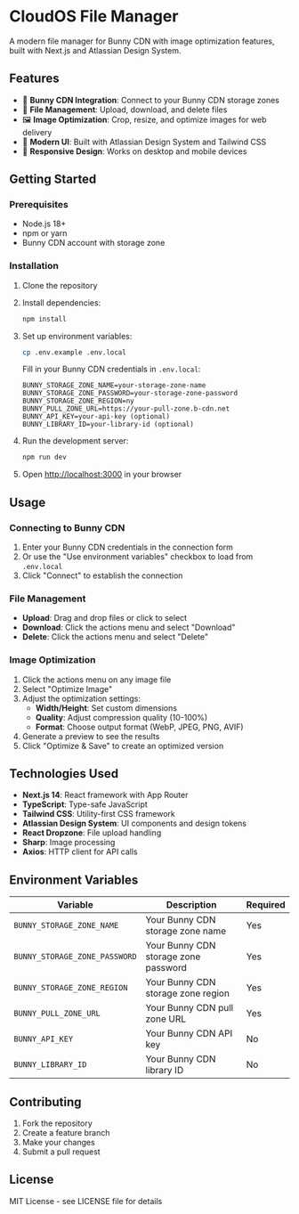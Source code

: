 # CloudOS File Manager

A modern file manager for Bunny CDN with image optimization features, built with Next.js and Atlassian Design System.

## Features

- 🔗 **Bunny CDN Integration**: Connect to your Bunny CDN storage zones
- 📁 **File Management**: Upload, download, and delete files
- 🖼️ **Image Optimization**: Crop, resize, and optimize images for web delivery
- 🎨 **Modern UI**: Built with Atlassian Design System and Tailwind CSS
- 📱 **Responsive Design**: Works on desktop and mobile devices

## Getting Started

### Prerequisites

- Node.js 18+ 
- npm or yarn
- Bunny CDN account with storage zone

### Installation

1. Clone the repository
2. Install dependencies:
   ```bash
   npm install
   ```

3. Set up environment variables:
   ```bash
   cp .env.example .env.local
   ```
   
   Fill in your Bunny CDN credentials in `.env.local`:
   ```
   BUNNY_STORAGE_ZONE_NAME=your-storage-zone-name
   BUNNY_STORAGE_ZONE_PASSWORD=your-storage-zone-password
   BUNNY_STORAGE_ZONE_REGION=ny
   BUNNY_PULL_ZONE_URL=https://your-pull-zone.b-cdn.net
   BUNNY_API_KEY=your-api-key (optional)
   BUNNY_LIBRARY_ID=your-library-id (optional)
   ```

4. Run the development server:
   ```bash
   npm run dev
   ```

5. Open [http://localhost:3000](http://localhost:3000) in your browser

## Usage

### Connecting to Bunny CDN

1. Enter your Bunny CDN credentials in the connection form
2. Or use the "Use environment variables" checkbox to load from `.env.local`
3. Click "Connect" to establish the connection

### File Management

- **Upload**: Drag and drop files or click to select
- **Download**: Click the actions menu and select "Download"
- **Delete**: Click the actions menu and select "Delete"

### Image Optimization

1. Click the actions menu on any image file
2. Select "Optimize Image"
3. Adjust the optimization settings:
   - **Width/Height**: Set custom dimensions
   - **Quality**: Adjust compression quality (10-100%)
   - **Format**: Choose output format (WebP, JPEG, PNG, AVIF)
4. Generate a preview to see the results
5. Click "Optimize & Save" to create an optimized version

## Technologies Used

- **Next.js 14**: React framework with App Router
- **TypeScript**: Type-safe JavaScript
- **Tailwind CSS**: Utility-first CSS framework
- **Atlassian Design System**: UI components and design tokens
- **React Dropzone**: File upload handling
- **Sharp**: Image processing
- **Axios**: HTTP client for API calls

## Environment Variables

| Variable | Description | Required |
|----------|-------------|----------|
| `BUNNY_STORAGE_ZONE_NAME` | Your Bunny CDN storage zone name | Yes |
| `BUNNY_STORAGE_ZONE_PASSWORD` | Your Bunny CDN storage zone password | Yes |
| `BUNNY_STORAGE_ZONE_REGION` | Your Bunny CDN storage zone region | Yes |
| `BUNNY_PULL_ZONE_URL` | Your Bunny CDN pull zone URL | Yes |
| `BUNNY_API_KEY` | Your Bunny CDN API key | No |
| `BUNNY_LIBRARY_ID` | Your Bunny CDN library ID | No |

## Contributing

1. Fork the repository
2. Create a feature branch
3. Make your changes
4. Submit a pull request

## License

MIT License - see LICENSE file for details
